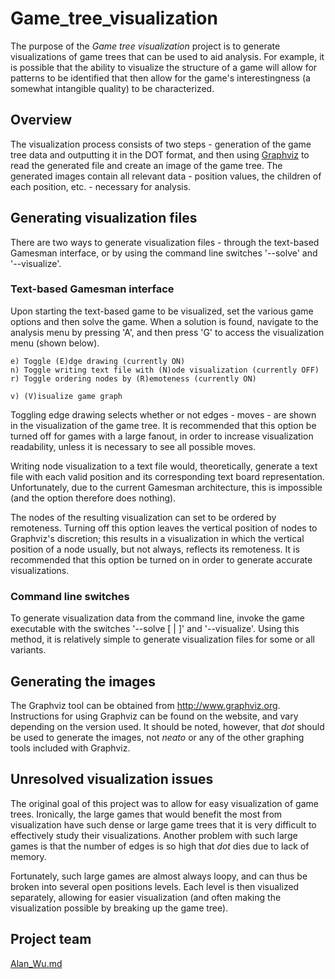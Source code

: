 Game\_tree\_visualization
=========================

The purpose of the *Game tree visualization* project is to generate visualizations of game trees that can be used to aid analysis. For example, it is possible that the ability to visualize the structure of a game will allow for patterns to be identified that then allow for the game's interestingness (a somewhat intangible quality) to be characterized.

Overview
--------

The visualization process consists of two steps - generation of the game tree data and outputting it in the DOT format, and then using [Graphviz](http://www.graphviz.org) to read the generated file and create an image of the game tree. The generated images contain all relevant data - position values, the children of each position, etc. - necessary for analysis.

Generating visualization files
------------------------------

There are two ways to generate visualization files - through the text-based Gamesman interface, or by using the command line switches '--solve' and '--visualize'.

### Text-based Gamesman interface

Upon starting the text-based game to be visualized, set the various game options and then solve the game. When a solution is found, navigate to the analysis menu by pressing 'A', and then press 'G' to access the visualization menu (shown below).

    e) Toggle (E)dge drawing (currently ON)
    n) Toggle writing text file with (N)ode visualization (currently OFF)
    r) Toggle ordering nodes by (R)emoteness (currently ON)

    v) (V)isualize game graph

Toggling edge drawing selects whether or not edges - moves - are shown in the visualization of the game tree. It is recommended that this option be turned off for games with a large fanout, in order to increase visualization readability, unless it is necessary to see all possible moves.

Writing node visualization to a text file would, theoretically, generate a text file with each valid position and its corresponding text board representation. Unfortunately, due to the current Gamesman architecture, this is impossible (and the option therefore does nothing).

The nodes of the resulting visualization can set to be ordered by remoteness. Turning off this option leaves the vertical position of nodes to Graphviz's discretion; this results in a visualization in which the vertical position of a node usually, but not always, reflects its remoteness. It is recommended that this option be turned on in order to generate accurate visualizations.

### Command line switches

To generate visualization data from the command line, invoke the game executable with the switches '--solve \[ <n> | <all> \]' and '--visualize'. Using this method, it is relatively simple to generate visualization files for some or all variants.

Generating the images
---------------------

The Graphviz tool can be obtained from [<http://www.graphviz.org>](http://www.graphviz.org). Instructions for using Graphviz can be found on the website, and vary depending on the version used. It should be noted, however, that *dot* should be used to generate the images, not *neato* or any of the other graphing tools included with Graphviz.

Unresolved visualization issues
-------------------------------

The original goal of this project was to allow for easy visualization of game trees. Ironically, the large games that would benefit the most from visualization have such dense or large game trees that it is very difficult to effectively study their visualizations. Another problem with such large games is that the number of edges is so high that *dot* dies due to lack of memory.

Fortunately, such large games are almost always loopy, and can thus be broken into several open positions levels. Each level is then visualized separately, allowing for easier visualization (and often making the visualization possible by breaking up the game tree).

Project team
------------

[Alan\_Wu.md](User:Alanwu "wikilink")
